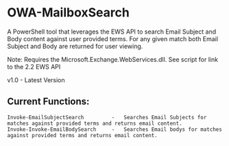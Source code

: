 # OWA-MailboxSearch
A PowerShell tool that leverages the EWS API to search Email Subject and Body content against user provided terms. For any given match both Email Subject and Body are returned for user viewing.

Note: Requires the Microsoft.Exchange.WebServices.dll. See script for link to the 2.2 EWS API

v1.0 - Latest Version


## Current Functions:
    Invoke-EmailSubjectSearch         -   Searches Email Subjects for matches against provided terms and returns email content.
    Invoke-Invoke-EmailBodySearch     -   Searches Email bodys for matches against provided terms and returns email content.



